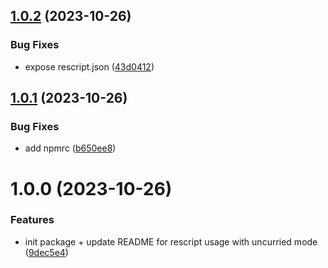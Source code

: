 ## [1.0.2](https://github.com/DCKT/restorative/compare/v1.0.1...v1.0.2) (2023-10-26)


### Bug Fixes

* expose rescript.json ([43d0412](https://github.com/DCKT/restorative/commit/43d041294392ec4e2e2989d7d5eb43b58166429b))

## [1.0.1](https://github.com/DCKT/restorative/compare/v1.0.0...v1.0.1) (2023-10-26)


### Bug Fixes

* add npmrc ([b650ee8](https://github.com/DCKT/restorative/commit/b650ee83023825b130231d015ee9d9512d9c04a8))

# 1.0.0 (2023-10-26)


### Features

* init package + update README for rescript usage with uncurried mode ([9dec5e4](https://github.com/DCKT/restorative/commit/9dec5e447d8cb0323fa4de00c0554db4ada3deed))
